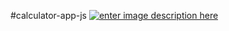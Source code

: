 #calculator-app-js
[![enter image description here](https://i.ibb.co/HBdm0HN/screencapture-freecalculator1-netlify-app-2021-11-26-23-49-20.png)](https://freecalculator1.netlify.app/?fbclid=IwAR0RMz3GtXMSwTi2ydt8aqjFDPyEtlSYI1W-CGbVx9VepXmxm5TXOdhHBCs)
